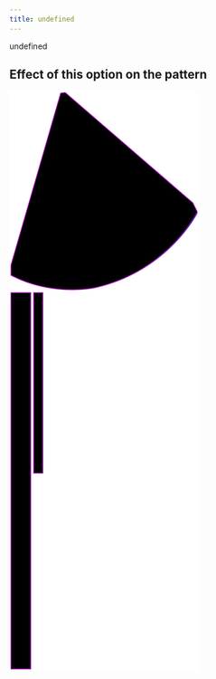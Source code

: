 ```yaml
---
title: undefined
---
```


undefined


## Effect of this option on the pattern
![This image shows the effect of this option by superimposing several variants that have a different value for this option](bee_shouldertoshoulderease_sample.svg "Effect of this option on the pattern")